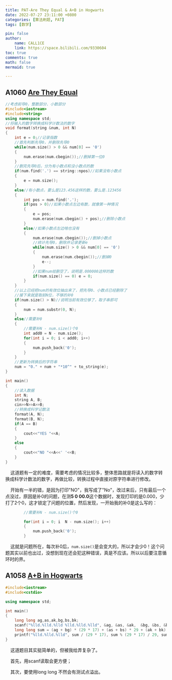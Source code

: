 ```yaml
---
title: PAT-Are They Equal & A+B in Hogwarts
date: 2022-07-27 23:11:00 +0800
categories: [算法刷题, PAT]
tags: [数学]

pin: false
author: 
    name: CALL1CE
    link: https://space.bilibili.com/9330604
toc: true
comments: true
math: false
mermaid: true

---
```


## A1060 [Are They Equal](https://pintia.cn/problem-sets/994805342720868352/problems/994805413520719872)

```cpp
//考虑前导0，整数部分、小数部分
#include<iostream>
#include<string>
using namespace std;
//将输入的数字转换成科学计数法的数字
void format(string &num, int N)
{
    int e = 0;//记录指数
    //首先判断先导0，并删除先导0
    while(num.size() > 0 && num[0] == '0')
    {
        num.erase(num.cbegin());//删掉第一位0
    }
    //删完先导0后，分为有小数点和没小数点的数
    if(num.find('.') == string::npos)//如果没有小数点
    {
        e = num.size();
    }
    else//有小数点，要么是123.456这样的数，要么是.123456
    {
        int pos = num.find('.');
        if(pos > 0)//如果小数点左边有数，就像第一种情况
        {
            e = pos;
            num.erase(num.cbegin() + pos);//删除小数点
        }
        else//如果小数点左边啥也没有
        {
            num.erase(num.cbegin());//删掉小数点
            //统计先导0，删除并记录更新e
            while(num.size() > 0 && num[0] == '0')
            {
                num.erase(num.cbegin());//删掉0
                e--;
            }
            //如果num给删空了，说明是.000000这样的数
            if(num.size() == 0) e = 0;
        }
    }
    //以上已经把num的有效位抽出来了，把先导0、小数点已经删除了
    //接下来就是取前N位，不够的补0
    if(num.size() > N)//说明当前有效位够了，取子串即可
    {
        num = num.substr(0, N);
    }
    else//需要补0
    {
        //需要补N - num.size()个0
        int add0 = N - num.size();
        for(int i = 0; i < add0; i++)
        {
            num.push_back('0');
        }
    }
    //更新为转换后的字符串
    num = "0." + num + "*10^" + to_string(e);
}

int main()
{
    //读入数据
    int N;
    string A, B;
    cin>>N>>A>>B;
    //转换成科学记数法
    format(A, N);
    format(B, N);
    if(A == B)
    {
        cout<<"YES "<<A;
    }
    else
    {
        cout<<"NO "<<A<<' '<<B;
    }
}
```

    这道题有一定的难度，需要考虑的情况比较多，整体思路就是将读入的数字转换成科学计数法的数字，再做比较，转换过程中直接对原字符串进行修改。

    开始有一半的错，是因为打印"NO"，我写成了"No"，改过来后，只有最后一个点没过，原因是补0的问题，在测**5 0 00.0**这个数据时，发现打印的是0.000，少打了2个0，这才锁定了问题的位置，然后发现，一开始我的补0是这么写的：

```cpp
        //需要补N - num.size()个0

        for(int i = 0; i  N - num.size(); i++)
        {
            num.push_back('0');
        }
```

    这就是问题所在，每次补0后，`num.size()`是会变大的，所以才会少0！这个问题其实以前也出过，没想到现在还会犯这种错误，真是不应该。所以以后要注意循环时的界。

## A1058 [A+B in Hogwarts](https://pintia.cn/problem-sets/994805342720868352/problems/994805416519647232)

```cpp
#include<iostream>
#include<cstdio>

using namespace std;

int main()
{
    long long ag,as,ak,bg,bs,bk;
    scanf("%lld.%lld.%lld %lld.%lld.%lld", &ag, &as, &ak,  &bg, &bs, &bk);
    long long sum = (ag + bg) * (29 * 17) + (as + bs) * 29 + (ak + bk);
    printf("%lld.%lld.%lld", sum / (29 * 17), sum % (29 * 17) / 29, sum % 29);
}
```

    这道题目其实挺简单的，但被我给弄复杂了。

    首先，用scanf读取会更方便；

    其次，要使用long long 不然会有测试点溢出。
